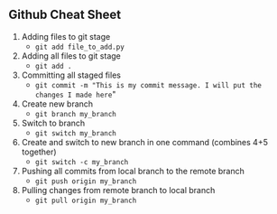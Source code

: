 ## Github Cheat Sheet
1. Adding files to git stage
    - `git add file_to_add.py` 
2. Adding all files to git stage
    - `git add .`
3. Committing all staged files
    - `git commit -m "This is my commit message. I will put the changes I made here`"
4. Create new branch
    - `git branch my_branch`
5. Switch to branch
    - `git switch my_branch`
6. Create and switch to new branch in one command (combines 4+5 together)
    - `git switch -c my_branch`
4. Pushing all commits from local branch to the remote branch
    - `git push origin my_branch`
5. Pulling changes from remote branch to local branch
    - `git pull origin my_branch`